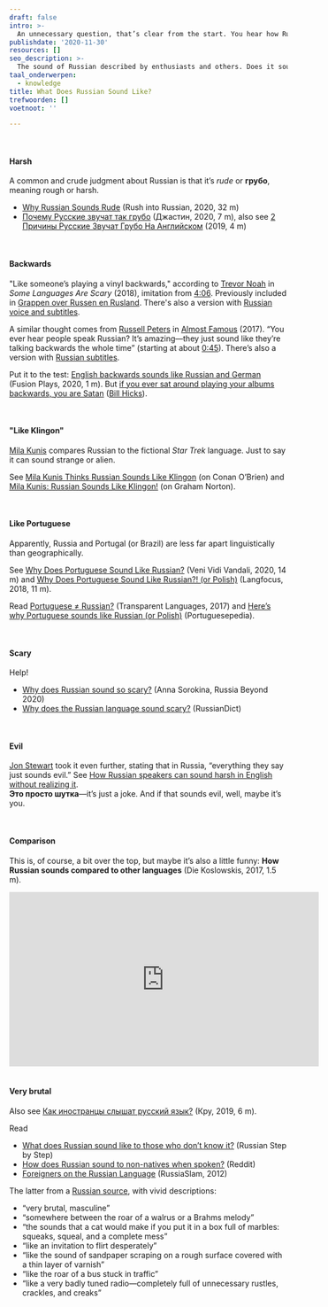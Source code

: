 ```yaml
---
draft: false
intro: >-
  An unnecessary question, that’s clear from the start. You hear how Russian sounds everywhere here, and you’ll come to an answer yourself if you haven’t already. Still, it might be interesting to hear how others perceive the sound of Russian. Also, to see what kind of reputation the language enjoys (or endures).
publishdate: '2020-11-30'
resources: []
seo_description: >-
  The sound of Russian described by enthusiasts and others. Does it sound harsh? Like Portuguese? Or perhaps alien?
taal_onderwerpen:
  - knowledge
title: What Does Russian Sound Like?
trefwoorden: []
voetnoot: ''

---
```


<br/>

#### Harsh

A common and crude judgment about Russian is that it’s *rude* or **грубо**, meaning rough or harsh.

- [Why Russian Sounds Rude](https://youtu.be/cXkxS2g48h8) (Rush into Russian, 2020, 32 m) 
- [Почему Русские звучат так грубо](https://youtu.be/QOIfM6kPxBg) (Джастин, 2020, 7 m), also see [2 Причины Русские Звучат Грубо На Английском](https://www.youtube.com/watch?v=fErq3FokuT8) (2019, 4 m)

<br/>

#### Backwards

"Like someone’s playing a vinyl backwards," according to [Trevor Noah](https://nl.wikipedia.org/wiki/Trevor_Noah) in *Some Languages Are Scary* (2018), imitation from [4:06](https://youtu.be/9OB72GZOS4c?t=246). Previously included in [Grappen over Russen en Rusland](https://rusland1.nl/en/land-en-volk/200215-grappen-over-russen-en-rusland/). There's also a version with [Russian voice and subtitles](https://youtu.be/2DiMRN4jblc).

A similar thought comes from [Russell Peters](https://en.wikipedia.org/wiki/Russell_Peters) in [Almost Famous](https://youtu.be/BtMd6PbscwE) (2017). “You ever hear people speak Russian? It’s amazing—they just sound like they’re talking backwards the whole time” (starting at about [0:45](https://youtu.be/BtMd6PbscwE?t=45)). There’s also a version with [Russian subtitles](https://youtu.be/TsUUjb_AuKk).

Put it to the test: [English backwards sounds like Russian and German](https://youtu.be/1Vauhr2V0ds) (Fusion Plays, 2020, 1 m). But [if you ever sat around playing your albums backwards, you are Satan](https://youtu.be/74P1A4NENM0) ([Bill Hicks](https://en.wikipedia.org/wiki/Bill_Hicks)).

<br/>

#### "Like Klingon"

[Mila Kunis](https://nl.wikipedia.org/wiki/Mila_Kunis) compares Russian to the fictional *Star Trek* language. Just to say it can sound strange or alien.

See [Mila Kunis Thinks Russian Sounds Like Klingon](https://youtu.be/sJhPa4lMLDo) (on Conan O’Brien) and [Mila Kunis: Russian Sounds Like Klingon!](https://youtu.be/bAylj4FpVqQ) (on Graham Norton).

<br/> 

#### Like Portuguese

Apparently, Russia and Portugal (or Brazil) are less far apart linguistically than geographically.

See [Why Does Portuguese Sound Like Russian?](https://youtu.be/n-EA_Rd3qow) (Veni Vidi Vandali, 2020, 14 m) and [Why Does Portuguese Sound Like Russian?! (or Polish)](https://youtu.be/Pik2R46xobA) (Langfocus, 2018, 11 m).

Read [Portuguese ≠ Russian?](https://blogs.transparent.com/language-news/2017/08/23/portuguese-≠-russian/) (Transparent Languages, 2017) and [Here’s why Portuguese sounds like Russian (or Polish)](https://www.portuguesepedia.com/why-portuguese-sounds-russian/) (Portuguesepedia).

<br/>

#### Scary

Help!

- [Why does Russian sound so scary?](https://www.rbth.com/education/332085-russian-sound-scary) (Anna Sorokina, Russia Beyond 2020)
- [Why does the Russian language sound scary?](https://www.russiandict.net/questions/why_does_the_russian_language_sound_scary) (RussianDict)

<br/>

#### Evil

[Jon Stewart](https://nl.wikipedia.org/wiki/Jon_Stewart) took it even further, stating that in Russia, “everything they say just sounds evil.” See [How Russian speakers can sound harsh in English without realizing it](https://createyourworldbook.com/how-russian-speakers-can-sound-harsh-in-english-without-realizing-it/).<br/> **Это просто шутка**—it’s just a joke. And if that sounds evil, well, maybe it’s you.

<br/>

#### Comparison

This is, of course, a bit over the top, but maybe it’s also a little funny: **How Russian sounds compared to other languages** (Die Koslowskis, 2017, 1.5 m).

<iframe width="560" height="315" src="https://www.youtube.com/embed/sgH1JxZSigU" frameborder="0" allow="accelerometer; autoplay; clipboard-write; encrypted-media; gyroscope; picture-in-picture" allowfullscreen></iframe> 

<br/>

<br/>

#### Very brutal

Also see [Как иностранцы слышат русский язык?](https://youtu.be/QF84-jzI7qc) (Кру, 2019, 6 m).

Read

- [What does Russian sound like to those who don’t know it?](https://russianstepbystep.com/what-does-russian-sounds-like-to-those-who-dont-know-it/) (Russian Step by Step)
- [How does Russian sound to non-natives when spoken?](https://www.reddit.com/r/russian/comments/2x34jl/how_does_russian_sound_to_nonnatives_when_spoken/) (Reddit)
- [Foreigners on the Russian Language](https://www.russiaslam.com/2012/stories/the-russian-language-what-does-it-sounds-like.html) (RussiaSlam, 2012)

The latter from a [Russian source](https://www.fresher.ru/2012/12/03/inostrancy-o-russkoj-rechi/#more-49447), with vivid descriptions:

- “very brutal, masculine”
- “somewhere between the roar of a walrus or a Brahms melody”
- “the sounds that a cat would make if you put it in a box full of marbles: squeaks, squeal, and a complete mess”
- “like an invitation to flirt desperately”
- “like the sound of sandpaper scraping on a rough surface covered with a thin layer of varnish”
- “like the roar of a bus stuck in traffic”
- “like a very badly tuned radio—completely full of unnecessary rustles, crackles, and creaks”

